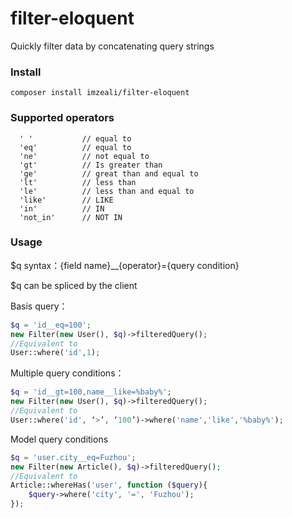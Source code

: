 # filter-eloquent
Quickly filter data by concatenating query strings
### Install

```
composer install imzeali/filter-eloquent
```
### Supported operators
```
  ' '           // equal to
  'eq'          // equal to
  'ne'          // not equal to
  'gt'          // Is greater than
  'ge'          // great than and equal to
  'lt'          // less than
  'le'          // less than and equal to 
  'like'        // LIKE
  'in'          // IN
  'not_in'      // NOT IN
```
### Usage
$q syntax：{field name}__{operator}={query condition}

$q can be spliced by the client

Basis query：
```php
$q = 'id__eq=100';
new Filter(new User(), $q)->filteredQuery();
//Equivalent to
User::where('id',1);
```

Multiple query conditions：
```php
$q = 'id__gt=100,name__like=%baby%';
new Filter(new User(), $q)->filteredQuery();
//Equivalent to
User::where('id', ‘>’, ‘100’)->where('name','like','%baby%');
```

Model query conditions
```php
$q = 'user.city__eq=Fuzhou';
new Filter(new Article(), $q)->filteredQuery();
//Equivalent to
Article::whereHas('user', function ($query){
    $query->where('city', '=', 'Fuzhou');
});
```
